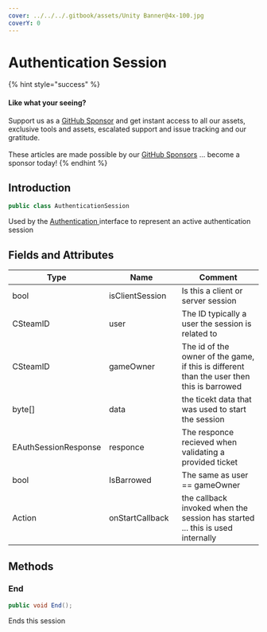 ```yaml
---
cover: ../../../.gitbook/assets/Unity Banner@4x-100.jpg
coverY: 0
---
```


# Authentication Session

{% hint style="success" %}
#### Like what your seeing?

Support us as a [GitHub Sponsor](../../../become-a-sponsor/) and get instant access to all our assets, exclusive tools and assets, escalated support and issue tracking and our gratitude.\
\
These articles are made possible by our [GitHub Sponsors](../../../become-a-sponsor/) ... become a sponsor today!
{% endhint %}

## Introduction

```csharp
public class AuthenticationSession
```

Used by the [Authentication ](../api/authentication.md)interface to represent an active authentication session

## Fields and Attributes

<table><thead><tr><th width="176.1867087633845">Type</th><th width="173.82668241105068">Name</th><th width="375.82373346952215">Comment</th></tr></thead><tbody><tr><td>bool</td><td>isClientSession</td><td>Is this a client or server session</td></tr><tr><td>CSteamID</td><td>user</td><td>The ID typically a user the session is related to</td></tr><tr><td>CSteamID</td><td>gameOwner</td><td>The id of the owner of the game, if this is different than the user then this is barrowed</td></tr><tr><td>byte[]</td><td>data</td><td>the ticekt data that was used to start the session</td></tr><tr><td>EAuthSessionResponse</td><td>responce</td><td>The responce recieved when validating a provided ticket</td></tr><tr><td>bool</td><td>IsBarrowed</td><td>The same as user == gameOwner</td></tr><tr><td>Action</td><td>onStartCallback</td><td>the callback invoked when the session has started ... this is used internally</td></tr></tbody></table>

## Methods

### End

```csharp
public void End();
```

Ends this session&#x20;
